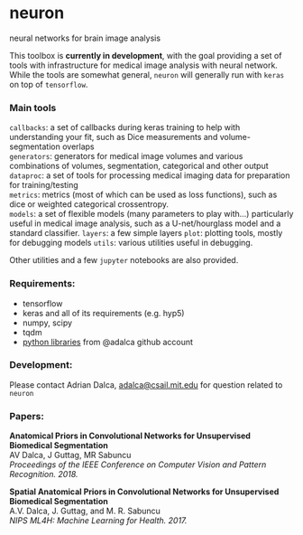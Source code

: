 # neuron
neural networks for brain image analysis

This toolbox is **currently in development**, with the goal providing a set of tools with infrastructure for medical image analysis with neural network. While the tools are somewhat general, `neuron` will generally run with `keras` on top of `tensorflow`.

### Main tools
`callbacks`: a set of callbacks during keras training to help with understanding your fit, such as Dice measurements and volume-segmentation overlaps  
`generators`: generators for medical image volumes and various combinations of volumes, segmentation, categorical and other output  
`dataproc`: a set of tools for processing medical imaging data for preparation for training/testing  
`metrics`: metrics (most of which can be used as loss functions), such as dice or weighted categorical crossentropy.  
`models`: a set of flexible models (many parameters to play with...) particularly useful in medical image analysis, such as a U-net/hourglass model and a standard classifier. 
`layers`: a few simple layers
`plot`: plotting tools, mostly for debugging models
`utils`: various utilities useful in debugging.

Other utilities and a few `jupyter` notebooks are also provided.

### Requirements:
- tensorflow  
- keras and all of its requirements (e.g. hyp5) 
- numpy, scipy  
- tqdm  
- [python libraries](https://github.com/search?q=user%3Aadalca+topic%3Apython) from @adalca github account  
 
### Development:
Please contact Adrian Dalca, adalca@csail.mit.edu for question related to `neuron`

### Papers:
**Anatomical Priors in Convolutional Networks for Unsupervised Biomedical Segmentation**  
AV Dalca, J Guttag, MR Sabuncu  
*Proceedings of the IEEE Conference on Computer Vision and Pattern Recognition. 2018.*

**Spatial Anatomical Priors in Convolutional Networks for Unsupervised Biomedical Segmentation**  
A.V. Dalca, J. Guttag, and M. R. Sabuncu  
*NIPS ML4H: Machine Learning for Health. 2017.* 